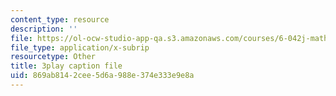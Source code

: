 ```yaml
---
content_type: resource
description: ''
file: https://ol-ocw-studio-app-qa.s3.amazonaws.com/courses/6-042j-mathematics-for-computer-science-spring-2015/869ab8142cee5d6a988e374e333e9e8a_VJzv6WJTtNc.vtt
file_type: application/x-subrip
resourcetype: Other
title: 3play caption file
uid: 869ab814-2cee-5d6a-988e-374e333e9e8a
---
```

